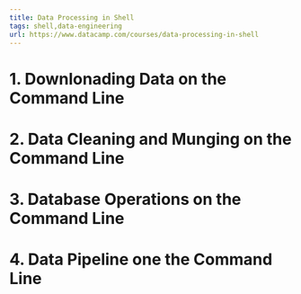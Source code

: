 ```yaml
---
title: Data Processing in Shell
tags: shell,data-engineering
url: https://www.datacamp.com/courses/data-processing-in-shell
---
```


# 1. Downlonading Data on the Command Line

# 2. Data Cleaning and Munging on the Command Line

# 3. Database Operations on the Command Line

# 4. Data Pipeline one the Command Line
